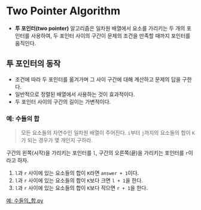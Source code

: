 # Two Pointer Algorithm

- **투 포인터(two pointer)** 알고리즘은 일차원 배열에서 요소를 가리키는 두 개의 포인터를 사용하여, 두 포인터 사이의 구간이 문제의 조건을 만족할 때까지 포인터를 움직인다.



## 투 포인터의 동작

- 조건에 따라 두 포인터를 옮겨가며 그 사이 구간에 대해 계산하고 문제의 답을 구한다.
- 일반적으로 정렬된 배열에서 사용하는 것이 효과적이다.
- 두 포인터 사이의 구간의 길이는 가변적이다.



### 예: 수들의 합

> 모든 요소들의 자연수인 일차원 배열이 주어진다. `i`부터 `j`까지의 요소들의 합이 `K`가 되는 경우가 몇 개인지 구하라.

구간의 왼쪽(시작)을 가리키는 포인터를 `l`, 구간의 오른쪽(끝)을 가리키는 포인터를 `r`이라고 하자.

1. `l`과 `r` 사이에 있는 요소들의 합이 `K`라면 `answer + 1`이다.
2. `l`과 `r` 사이에 있는 요소들의 합이 `K`보다 크면 `l + 1`을 한다.
3. `l`과 `r` 사이에 있는 요소들의 합이 `K`보다 작으면 `r + 1`을 한다.



[예: 수들의_합.py](https://github.com/leegwae/problem-solving/blob/main/two_pointer/%EC%88%98%EB%93%A4%EC%9D%98_%ED%95%A9_2.py)

